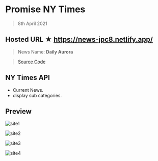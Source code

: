 # Promise NY Times

> 8th April 2021

## Hosted URL ★ https://news-jpc8.netlify.app/

> News Name: **Daily Aurora**

> [Source Code](Daily%20Aurora)

## NY Times API

- Current News.
- display sub categories.

## Preview

![site1](https://github.com/JPC8/guvi_BootCamp/blob/main/Tasks/Week3/task-promise-3/Preview1.png)

![site2](https://github.com/JPC8/guvi_BootCamp/blob/main/Tasks/Week3/task-promise-3/Preview2.png)

![site3](https://github.com/JPC8/guvi_BootCamp/blob/main/Tasks/Week3/task-promise-3/Preview3.png)

![site4](https://github.com/JPC8/guvi_BootCamp/blob/main/Tasks/Week3/task-promise-3/Preview4.png)
